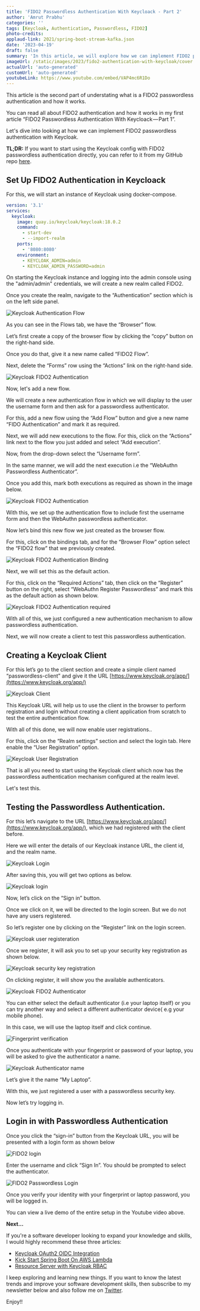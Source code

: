 ```yaml
---
title: 'FIDO2 Passwordless Authentication With Keycloack - Part 2'
author: 'Amrut Prabhu'
categories: ''
tags: [Keycloak, Authentication, Passwordless, FIDO2]
photo-credits:
applaud-link: 2021/spring-boot-stream-kafka.json
date: '2023-04-19'
draft: false
summary: 'In this article, we will explore how we can implement FIDO2 passwordless authentication using Keycloak.'
imageUrl: /static/images/2023/fido2-authentication-with-keycloak/cover.jpg
actualUrl: 'auto-generated'
customUrl: 'auto-generated'
youtubeLink: https://www.youtube.com/embed/VAP4mc6R1Do
---
```


This article is the second part of understating what is a FIDO2 passwordless authentication and how it works.

You can read all about FIDO2 authentication and how it works in my first article “FIDO2 Passwordless Authentication With Keycloack — Part 1”.

Let's dive into looking at how we can implement FIDO2 passwordless authentication with Keycloak.

**TL;DR:** If you want to start using the Keycloak config with FIDO2 passwordless authentication directly, you can refer to it from my GitHub repo [here](https://github.com/amrutprabhu/fido2-keycloak-authentication).

## Set Up FIDO2 Authentication in Keycloack

For this, we will start an instance of Keycloak using docker-compose.

```yaml
version: '3.1'
services:
  keycloak:
    image: quay.io/keycloak/keycloak:18.0.2
    command:
      - start-dev
      - --import-realm
    ports:
      - '8080:8080'
    environment:
      - KEYCLOAK_ADMIN=admin
      - KEYCLOAK_ADMIN_PASSWORD=admin
```

On starting the Keycloak instance and logging into the admin console using the "admin/admin" credentials, we will create a new realm called FIDO2.

Once you create the realm, navigate to the “Authentication” section which is on the left side panel.

![Keycloak Authentication Flow](/static/images/2023/fido2-authentication-with-keycloak/fido2-passwordless-authentication-part1.jpg)

As you can see in the Flows tab, we have the “Browser” flow.

Let’s first create a copy of the browser flow by clicking the “copy” button on the right-hand side.

Once you do that, give it a new name called “FIDO2 Flow”.

Next, delete the “Forms” row using the “Actions” link on the right-hand side.

![Keycloak FIDO2 Authentication](/static/images/2023/fido2-authentication-with-keycloak/fido2-passwordless-authentication-part2.jpg)

Now, let's add a new flow.

We will create a new authentication flow in which we will display to the user the username form and then ask for a passwordless authenticator.

For this, add a new flow using the “Add Flow” button and give a new name “FIDO Authentication” and mark it as required.

Next, we will add new executions to the flow. For this, click on the “Actions” link next to the flow you just added and select “Add execution”.

Now, from the drop-down select the “Username form”.

In the same manner, we will add the next execution i.e the “WebAuthn Passwordless Authenticator”.

Once you add this, mark both executions as required as shown in the image below.

![Keycloak FIDO2 Authentication](/static/images/2023/fido2-authentication-with-keycloak/fido2-passwordless-authentication-part3.jpg)

With this, we set up the authentication flow to include first the username form and then the WebAuthn passwordless authenticator.

Now let’s bind this new flow we just created as the browser flow.

For this, click on the bindings tab, and for the “Browser Flow” option select the “FIDO2 flow” that we previously created.

![Keycloak FIDO2 Authentication Binding](/static/images/2023/fido2-authentication-with-keycloak/fido2-passwordless-authentication-part4.jpg)

Next, we will set this as the default action.

For this, click on the “Required Actions” tab, then click on the “Register” button on the right, select “WebAuthn Register Passwordless” and mark this as the default action as shown below.

![Keycloak FIDO2 Authentication required](/static/images/2023/fido2-authentication-with-keycloak/fido2-passwordless-authentication-part5.jpg)

With all of this, we just configured a new authentication mechanism to allow passwordless authentication.

Next, we will now create a client to test this passwordless authentication.

## Creating a Keycloak Client

For this let’s go to the client section and create a simple client named “passwordless-client” and give it the URL [https://www.keycloak.org/app/](https://www.keycloak.org/app/)

![Keycloak Client](/static/images/2023/fido2-authentication-with-keycloak/fido2-passwordless-authentication-part6.jpg)

This Keycloak URL will help us to use the client in the browser to perform registration and login without creating a client application from scratch to test the entire authentication flow.

With all of this done, we will now enable user registrations..

For this, click on the “Realm settings” section and select the login tab. Here enable the “User Registration” option.

![Keycloak User Registration](/static/images/2023/fido2-authentication-with-keycloak/fido2-passwordless-authentication-part7.jpg)

That is all you need to start using the Keycloak client which now has the passwordless authentication mechanism configured at the realm level.

Let's test this.

## Testing the Passwordless Authentication.

For this let’s navigate to the URL [https://www.keycloak.org/app/](https://www.keycloak.org/app/), which we had registered with the client before.

Here we will enter the details of our Keycloak instance URL, the client id, and the realm name.

![Keycloak Login](/static/images/2023/fido2-authentication-with-keycloak/fido2-passwordless-authentication-part8.jpg)

After saving this, you will get two options as below.

![Keycloak login](/static/images/2023/fido2-authentication-with-keycloak/fido2-passwordless-authentication-part9.jpg)

Now, let’s click on the “Sign in” button.

Once we click on it, we will be directed to the login screen. But we do not have any users registered.

So let’s register one by clicking on the “Register” link on the login screen.

![Keycloak user registeration](/static/images/2023/fido2-authentication-with-keycloak/fido2-passwordless-authentication-part10.jpg)

Once we register, it will ask you to set up your security key registration as shown below.

![Keycloak security key registration](/static/images/2023/fido2-authentication-with-keycloak/fido2-passwordless-authentication-part11.jpg)

On clicking register, it will show you the available authenticators.

![Keycloak FIDO2 Authenticator](/static/images/2023/fido2-authentication-with-keycloak/fido2-passwordless-authentication-part12.jpg)

You can either select the default authenticator (i.e your laptop itself) or you can try another way and select a different authenticator device( e.g your mobile phone).

In this case, we will use the laptop itself and click continue.

![Fingerprint verification](/static/images/2023/fido2-authentication-with-keycloak/fido2-passwordless-authentication-part13.jpg)

Once you authenticate with your fingerprint or password of your laptop, you will be asked to give the authenticator a name.

![Keycloak Authenticator name](/static/images/2023/fido2-authentication-with-keycloak/fido2-passwordless-authentication-part14.jpg)

Let’s give it the name “My Laptop”.

With this, we just registered a user with a passwordless security key.

Now let’s try logging in.

## Login in with Passwordless Authentication

Once you click the “sign-in” button from the Keycloak URL, you will be presented with a login form as shown below

![FIDO2 login](/static/images/2023/fido2-authentication-with-keycloak/fido2-passwordless-authentication-part15.jpg)

Enter the username and click “Sign In”. You should be prompted to select the authenticator.

![FIDO2 Passwordless Login](/static/images/2023/fido2-authentication-with-keycloak/fido2-passwordless-authentication-part16.jpg)

Once you verify your identity with your fingerprint or laptop password, you will be logged in.

You can view a live demo of the entire setup in the Youtube video above.

**Next...**

If you're a software developer looking to expand your knowledge and skills, I would highly recommend these three articles:

- [Keycloak OAuth2 OIDC Integration](https://refactorfirst.com/spring-cloud-gateway-keycloak-oauth2-openid-connect)
- [Kick Start Spring Boot On AWS Lambda](https://refactorfirst.com/kick-start-spring-boot-application-with-aws-lambda-snap-start)
- [Resource Server with Keycloak RBAC](https://refactorfirst.com/spring-cloud-gateway-keycloak-rbac-resource-server)

I keep exploring and learning new things. If you want to know the latest trends and improve your software development skills, then subscribe to my newsletter below and also follow me on [Twitter](https://twitter.com/amrutprabhu42).

Enjoy!!
